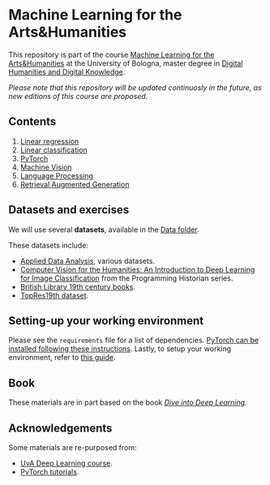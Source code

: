 # Machine Learning for the Arts&Humanities

This repository is part of the course [Machine Learning for the Arts&Humanities](https://www.unibo.it/en/study/phd-professional-masters-specialisation-schools-and-other-programmes/course-unit-catalogue/course-unit/2024/490903) at the University of Bologna, master degree in [Digital Humanities and Digital Knowledge](https://corsi.unibo.it/2cycle/DigitalHumanitiesKnowledge).

*Please note that this repository will be updated continuosly in the future, as new editions of this course are proposed.*

## Contents

1. [Linear regression](1_linear_regression.ipynb)
2. [Linear classification](2_linear_classification.ipynb)
3. [PyTorch](3_pytorch.ipynb)
4. [Machine Vision](4_machine_vision.ipynb)
5. [Language Processing](5_language_processing.ipynb)
6. [Retrieval Augmented Generation](rag_app)

## Datasets and exercises

We will use several **datasets**, available in the [Data folder](data/). 

These datasets include:
* [Applied Data Analysis](https://github.com/mromanello/ADA-DHOxSS/tree/master/data), various datasets.
* [Computer Vision for the Humanities: An Introduction to Deep Learning for Image Classification](https://programminghistorian.org/en/lessons/computer-vision-deep-learning-pt1) from the Programming Historian series.
* [British Library 19th century books](https://github.com/mromanello/ADA-DHOxSS/tree/master/data#british-library-19th-century-books).
* [TopRes19th dataset](https://github.com/hipe-eval/HIPE-2022-data/blob/main/documentation/README-topres19th.md#topres19th-dataset).

## Setting-up your working environment

Please see the `requirements` file for a list of dependencies. [PyTorch can be installed following these instructions](https://pytorch.org/get-started/locally/). Lastly, to setup your working environment, refer to [this guide](https://github.com/Giovanni1085/UNIBO_Programmazione_LM/blob/main/setup.md).

## Book

These materials are in part based on the book *[Dive into Deep Learning](https://d2l.ai/)*.

## Acknowledgements

Some materials are re-purposed from:
* [UvA Deep Learning course](https://uvadlc-notebooks.readthedocs.io/en/latest/index.html).
* [PyTorch tutorials](https://pytorch.org/tutorials/).
